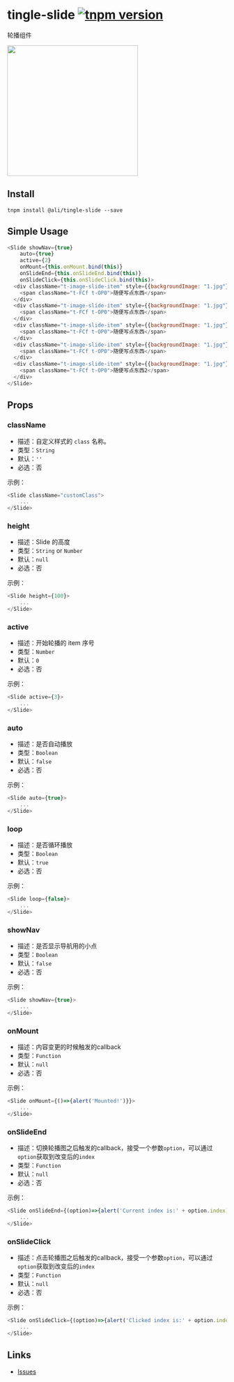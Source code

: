 # tingle-slide [![tnpm version](http://web.npm.alibaba-inc.com/badge/v/@ali/tingle-slide.svg?style=flat-square)](http://web.npm.alibaba-inc.com/package/@ali/tingle-slide)
轮播组件

<img src="https://img.alicdn.com/tps/TB1A6YpJFXXXXaeXFXXXXXXXXXX-640-1136.png" width="300"/>

## Install

```
tnpm install @ali/tingle-slide --save
```

## Simple Usage
```javascript
<Slide showNav={true}
    auto={true}
    active={2}
    onMount={this.onMount.bind(this)}
    onSlideEnd={this.onSlideEnd.bind(this)}
    onSlideClick={this.onSlideClick.bind(this)>
  <div className="t-image-slide-item" style={{backgroundImage: "1.jpg"}}>
    <span className="t-FCf t-OP0">随便写点东西</span>
  </div>
  <div className="t-image-slide-item" style={{backgroundImage: "1.jpg"}}>
    <span className="t-FCf t-OP0">随便写点东西</span>
  </div>
  <div className="t-image-slide-item" style={{backgroundImage: "1.jpg"}}>
    <span className="t-FCf t-OP0">随便写点东西</span>
  </div>
  <div className="t-image-slide-item" style={{backgroundImage: "1.jpg"}}>
    <span className="t-FCf t-OP0">随便写点东西</span>
  </div>
  <div className="t-image-slide-item" style={{backgroundImage: "1.jpg"}}>
    <span className="t-FCf t-OP0">随便写点东西2</span>
  </div>
</Slide>
```

## Props

### className

- 描述：自定义样式的 `class` 名称。
- 类型：`String`
- 默认：`''`
- 必选：否

示例：

```javascript
<Slide className="customClass">
    ...
</Slide>
```

### height

- 描述：Slide 的高度
- 类型：`String` or `Number`
- 默认：`null`
- 必选：否

示例：

```javascript
<Slide height={100}>
    ...
</Slide>
```

### active

- 描述：开始轮播的 item 序号
- 类型：`Number`
- 默认：`0`
- 必选：否

示例：

```javascript
<Slide active={3}>
    ...
</Slide>
```

### auto

- 描述：是否自动播放
- 类型：`Boolean`
- 默认：`false`
- 必选：否

示例：

```javascript
<Slide auto={true}>
    ...
</Slide>
```

### loop

- 描述：是否循环播放
- 类型：`Boolean`
- 默认：`true`
- 必选：否

示例：

```javascript
<Slide loop={false}>
    ...
</Slide>
```

### showNav

- 描述：是否显示导航用的小点
- 类型：`Boolean`
- 默认：`false`
- 必选：否

示例：

```javascript
<Slide showNav={true}>
    ...
</Slide>
```

### onMount

- 描述：内容变更的时候触发的callback
- 类型：`Function`
- 默认：`null`
- 必选：否

示例：

```javascript
<Slide onMount={()=>{alert('Mounted!')}}>
    ...
</Slide>
```

### onSlideEnd

- 描述：切换轮播图之后触发的callback，接受一个参数`option`，可以通过`option`获取到改变后的`index`
- 类型：`Function`
- 默认：`null`
- 必选：否

示例：

```javascript
<Slide onSlideEnd={(option)=>{alert('Current index is:' + option.index)}}>
    ...
</Slide>
```

### onSlideClick

- 描述：点击轮播图之后触发的callback，接受一个参数`option`，可以通过`option`获取到改变后的`index`
- 类型：`Function`
- 默认：`null`
- 必选：否

示例：

```javascript
<Slide onSlideClick={(option)=>{alert('Clicked index is:' + option.index)}}>
    ...
</Slide>
```

## Links

- [Issues](http://gitlab.alibaba-inc.com/tingle-ui/tingle-slide/issues)

